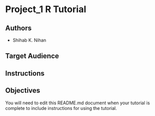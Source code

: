 # Project_1 R Tutorial

## Authors
- Shihab K. Nihan


## Target Audience



## Instructions



## Objectives



You will need to edit this README.md document when your tutorial is complete to include instructions for using the tutorial.